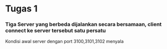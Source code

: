 <h1>Tugas 1</h1>

<h3>Tiga Server yang berbeda dijalankan secara bersamaan, client connect ke server tersebut satu persatu</h3>
<p>Kondisi awal server dengan port 3100,3101,3102 menyala</p>

